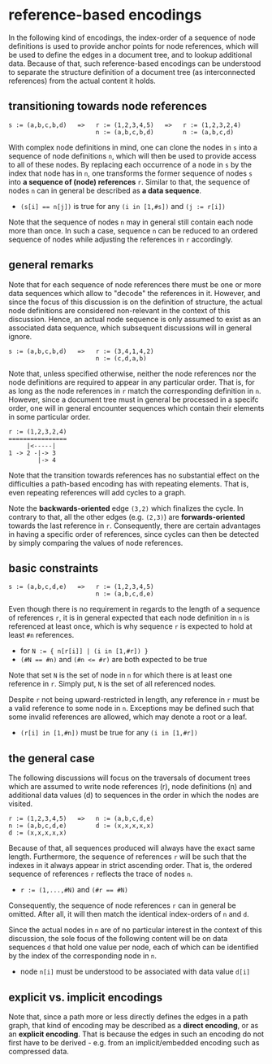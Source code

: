 
<!-- ======================================================================= -->
# reference-based encodings

In the following kind of encodings, the index-order of a sequence of node
definitions is used to provide anchor points for node references, which will
be used to define the edges in a document tree, and to lookup additional data.
Because of that, such reference-based encodings can be understood to separate
the structure definition of a document tree (as interconnected references)
from the actual content it holds.

<!-- ======================================================================= -->
## transitioning towards node references

```
s := (a,b,c,b,d)   =>   r := (1,2,3,4,5)   =>   r := (1,2,3,2,4)
                        n := (a,b,c,b,d)        n := (a,b,c,d)
```

With complex node definitions in mind, one can clone the nodes in `s` into a
sequence of node definitions `n`, which will then be used to provide access
to all of these nodes. By replacing each occurrence of a node in `s` by the
index that node has in `n`, one transforms the former sequence of nodes `s`
into **a sequence of (node) references** `r`. Similar to that, the sequence
of nodes `n` can in general be described as **a data sequence**.

* `(s[i] == n[j])` is true for any `(i in [1,#s])` and `(j := r[i])`

Note that the sequence of nodes `n` may in general still contain each node
more than once. In such a case, sequence `n` can be reduced to an ordered
sequence of nodes while adjusting the references in `r` accordingly.

<!-- ======================================================================= -->
## general remarks

Note that for each sequence of node references there must be one or more data
sequences which allow to "decode" the references in it. However, and since the
focus of this discussion is on the definition of structure, the actual node
definitions are considered non-relevant in the context of this discussion.
Hence, an actual node sequence is only assumed to exist as an associated data
sequence, which subsequent discussions will in general ignore.

```
s := (a,b,c,b,d)   =>   r := (3,4,1,4,2)
                        n := (c,d,a,b)
```

Note that, unless specified otherwise, neither the node references nor the
node definitions are required to appear in any particular order. That is, for
as long as the node references in `r` match the corresponding definition in
`n`. However, since a document tree must in general be processed in a specifc
order, one will in general encounter sequences which contain their elements
in some particular order.

```
r := (1,2,3,2,4)
================
     |<-----|
1 -> 2 -|-> 3
        |-> 4
```

Note that the transition towards references has no substantial effect on the
difficulties a path-based encoding has with repeating elements. That is, even
repeating references will add cycles to a graph.

Note the **backwards-oriented** edge `(3,2)` which finalizes the cycle. In
contrary to that, all the other edges (e.g. `(2,3)`) are **forwards-oriented**
towards the last reference in `r`. Consequently, there are certain advantages
in having a specific order of references, since cycles can then be detected
by simply comparing the values of node references.

<!-- ======================================================================= -->
## basic constraints

```
s := (a,b,c,d,e)   =>   r := (1,2,3,4,5)
                        n := (a,b,c,d,e)
```

Even though there is no requirement in regards to the length of a sequence of
references `r`, it is in general expected that each node definition in `n` is
referenced at least once, which is why sequence `r` is expected to hold at
least `#n` references.

* for `N := { n[r[i]] | (i in [1,#r]) }`
* `(#N == #n)` and `(#n <= #r)` are both expected to be true

Note that set `N` is the set of node in `n` for which there is at least one
reference in `r`. Simply put, `N` is the set of all referenced nodes.

Despite `r` not being upward-restricted in length, any reference in `r` must
be a valid reference to some node in `n`. Exceptions may be defined such that
some invalid references are allowed, which may denote a root or a leaf.

* `(r[i] in [1,#n])` must be true for any `(i in [1,#r])`

<!-- ======================================================================= -->
## the general case

The following discussions will focus on the traversals of document trees which
are assumed to write node references (r), node definitions (n) and additional
data values (d) to sequences in the order in which the nodes are visited.

```
r := (1,2,3,4,5)   =>   n := (a,b,c,d,e)
n := (a,b,c,d,e)        d := (x,x,x,x,x)
d := (x,x,x,x,x)
```

Because of that, all sequences produced will always have the exact same length.
Furthermore, the sequence of references `r` will be such that the indexes in
it always appear in strict ascending order. That is, the ordered sequence of
references `r` reflects the trace of nodes `n`.

* `r := (1,...,#N)` and `(#r == #N)`

Consequently, the sequence of node references `r` can in general be omitted.
After all, it will then match the identical index-orders of `n` and `d`.

Since the actual nodes in `n` are of no particular interest in the context
of this discussion, the sole focus of the following content will be on data
sequences `d` that hold one value per node, each of which can be identified
by the index of the corresponding node in `n`.

* node `n[i]` must be understood to be associated with data value `d[i]`

<!-- ======================================================================= -->
## explicit vs. implicit encodings

Note that, since a path more or less directly defines the edges in a path
graph, that kind of encoding may be described as a **direct encoding**, or
as an **explicit encoding**. That is because the edges in such an encoding
do not first have to be derived - e.g. from an implicit/embedded encoding
such as compressed data.
